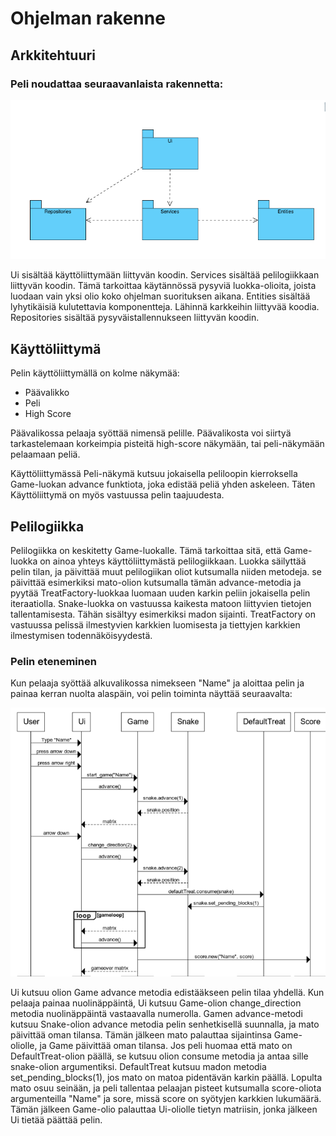 # Ohjelman rakenne

## Arkkitehtuuri

### Peli noudattaa seuraavanlaista rakennetta:

![Pakkauskaavio](./kuvat/pakkauskaavio.png)

Ui sisältää käyttöliittymään liittyvän koodin. Services sisältää pelilogiikkaan liittyvän koodin. Tämä tarkoittaa käytännössä pysyviä luokka-olioita, joista luodaan vain yksi olio koko ohjelman suorituksen aikana. Entities sisältää lyhytikäisiä kulutettavia komponentteja. Lähinnä karkkeihin liittyvää koodia. Repositories sisältää pysyväistallennukseen liittyvän koodin.

## Käyttöliittymä
Pelin käyttöliittymällä on kolme näkymää:
- Päävalikko
- Peli
- High Score

Päävalikossa pelaaja syöttää nimensä pelille. Päävalikosta voi siirtyä tarkastelemaan korkeimpia pisteitä high-score näkymään, tai peli-näkymään pelaamaan peliä.

Käyttöliittymässä Peli-näkymä kutsuu jokaisella peliloopin kierroksella Game-luokan advance funktiota, joka edistää peliä yhden askeleen. Täten Käyttöliittymä on myös vastuussa pelin taajuudesta.

## Pelilogiikka

Pelilogiikka on keskitetty Game-luokalle. Tämä tarkoittaa sitä, että Game-luokka on ainoa yhteys käyttöliittymästä pelilogiikkaan. Luokka säilyttää pelin tilan, ja päivittää muut pelilogiikan oliot kutsumalla niiden metodeja. se päivittää esimerkiksi mato-olion kutsumalla tämän advance-metodia ja pyytää TreatFactory-luokkaa luomaan uuden karkin peliin jokaisella pelin iteraatiolla.
Snake-luokka on vastuussa kaikesta matoon liittyvien tietojen tallentamisesta. Tähän sisältyy esimerkiksi madon sijainti.
TreatFactory on vastuussa pelissä ilmestyvien karkkien luomisesta ja tiettyjen karkkien ilmestymisen todennäköisyydestä.

### Pelin eteneminen

Kun pelaaja syöttää alkuvalikossa nimekseen "Name" ja aloittaa pelin ja painaa kerran nuolta alaspäin, voi pelin toiminta näyttää seuraavalta:

![Sekvenssikaavio](./kuvat/sekvenssikaavio.png)

Ui kutsuu olion Game advance metodia edistääkseen pelin tilaa yhdellä. Kun pelaaja painaa nuolinäppäintä, Ui kutsuu Game-olion change_direction metodia nuolinäppäintä vastaavalla numerolla. Gamen advance-metodi kutsuu Snake-olion advance metodia pelin senhetkisellä suunnalla, ja mato päivittää oman tilansa. Tämän jälkeen mato palauttaa sijaintinsa Game-oliolle, ja Game päivittää oman tilansa. Jos peli huomaa että mato on DefaultTreat-olion päällä, se kutsuu olion consume metodia ja antaa sille snake-olion argumentiksi. DefaultTreat kutsuu madon metodia set_pending_blocks(1), jos mato on matoa pidentävän karkin päällä. Lopulta mato osuu seinään, ja peli tallentaa pelaajan pisteet kutsumalla score-oliota argumenteilla "Name" ja sore, missä score on syötyjen karkkien lukumäärä. Tämän jälkeen Game-olio palauttaa Ui-oliolle tietyn matriisin, jonka jälkeen Ui tietää päättää pelin.
